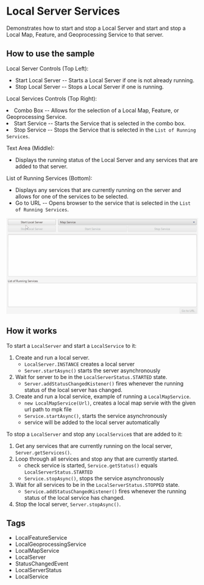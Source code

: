 <h1>Local Server Services</h1>

<p>Demonstrates how to start and stop a Local Server and start and stop a Local Map, Feature, and Geoprocessing Service to that server.</p>

<h2>How to use the sample</h2>

<p>Local Server Controls (Top Left): </p>
  <ul><li> Start Local Server -- Starts a Local Server if one is not already running.</li>
  <li> Stop Local Server --  Stops a Local Server if one is running. </li></ul>

<p>Local Services Controls (Top Right):
  <li>  Combo Box -- Allows for the selection of a Local Map, Feature, or Geoprocessing Service.</li>
  <li>  Start Service -- Starts the Service that is selected in the combo box.</li>
  <li>  Stop Service --  Stops the Service that is selected in the <code>List of Running Services</code>.</li></p>

<p>Text Area (Middle): </p>
  <ul><li> Displays the running status of the Local Server and any services that are added to that server. </li></ul>

<p>List of Running Services (Bottom): </p>
  <ul><li> Displays any services that are currently running on the server and allows for one of the services to be selected.</li> 
  <li> Go to URL -- Opens browser to the service that is selected in the <code>List of Running Services</code>. </li></ul>

<p><img src="LocalServerServices.gif" alt="" title="" /></p>

<h2>How it works</h2>

<p>To start a <code>LocalServer</code> and start a <code>LocalService</code> to it:</p>

<ol>
<li>Create and run a local server.
<ul><li><code>LocalServer.INSTANCE</code> creates a local server</li>
<li><code>Server.startAsync()</code> starts the server asynchronously</li></ul></li>
<li>Wait for server to be in the  <code>LocalServerStatus.STARTED</code> state.
<ul><li><code>Server.addStatusChangedKistener()</code> fires whenever the running status of the local server has changed.</li></ul></li>
<li>Create and run a local service, example of running a <code>LocalMapService</code>.
<ul><li><code>new LocalMapService(Url)</code>, creates a local map servie with the given url path to mpk file</li>
<li><code>Service.startAsync()</code>, starts the service asynchronously</li>
<li>service will be added to the local server automatically </li></ul></li>
</ol>

<p>To stop a <code>LocalServer</code> and stop any <code>LocalService</code>s that are added to it:</p>

<ol>
<li>Get any services that are currently running on the local server, <code>Server.getServices()</code>.</li>
<li>Loop through all services and stop any that are currently started.
<ul><li>check service is started, <code>Service.getStatus()</code> equals <code>LocalServerStatus.STARTED</code></li>
<li><code>Service.stopAsync()</code>, stops the service asynchronously</li></ul></li>
<li>Wait for all services to be in the <code>LocalServerStatus.STOPPED</code> state.
<ul><li><code>Service.addStatusChangedKistener()</code> fires whenever the running status of the local service has changed.</li></ul></li>
<li>Stop the local server, <code>Server.stopAsync()</code>.</li>
</ol>

<h2>Tags</h2>

<ul>
<li>LocalFeatureService</li>
<li>LocalGeoprocessingService</li>
<li>LocalMapService</li>
<li>LocalServer</li>
<li>StatusChangedEvent</li>
<li>LocalServerStatus</li>
<li>LocalService</li>
</ul>
